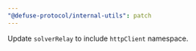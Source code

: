 ```yaml
---
"@defuse-protocol/internal-utils": patch
---
```


Update `solverRelay` to include `httpClient` namespace.
